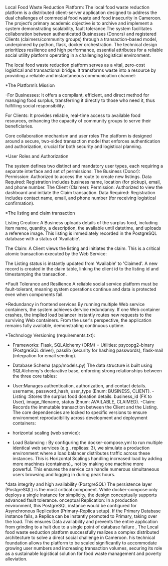 Local Food Waste Reduction Platform:
The local food waste reduction platform is a distributed client-server application designed to address the dual challenges of commecial food waste and food insecurity in Cameroon. The project’s primary academic objective is to archive  and implement a system demonstrating scalability, fault tolerance.The system facilitates collaboration between authenticated Businesses (Donors) and registered Clients (claimers/community groups) through a transaction-based model, underpinned by python, flask,  docker orchestration. The technical design prioritizes resilience and high performance, essential attributes for a reliable social utility platform operating in a challenging logistical environment.

The local food waste reduction platform serves as a vital, zero-cost logistical and transactional bridge. It transforms waste into a resource by providing a reliable and instantaneous communication channel:

*The Platform’s Mission

-For Businesses: It offers a compliant, efficient, and direct method for managing food surplus, transferring it directly to those who need it, thus fulfilling social responsibility.

For Clients: It provides reliable, real-time access to available food resources, enhancing the capacity of community groups to serve their beneficiaries.

Core collaboration mechanism and user roles
The platform is designed around a secure, two-sided transaction model that enforces authentication and authorization, crucial for both security and logistical planning.

 *User Roles and Authorization
 
The system defines two distinct and mandatory user types, each requiring a separate interface and set of permissions:
The Business (Donor):
Permission: Authorized to access the route to create new listings.
Data Required: Registration includes business name, location (for pickup), email, and phone number.
The Client (Claimer):
Permission: Authorized to view the dashboard and initiate the Claim transaction.
Data Required: Registration includes contact name, email, and phone number (for receiving logistical confirmation).

*The listing and claim transaction

Listing Creation: A Business uploads details of the surplus food, including item name, quantity, a description, the available until datetime, and uploads a reference image. This listing is immediately recorded in the PostgreSQL database with a status of 'Available'.

The Claim: A Client views the listing and initiates the claim. This is a critical atomic transaction executed by the Web Service:

The Listing status is instantly updated from 'Available' to 'Claimed'.
A new record is created in the claim table, linking the client id to the listing id and timestamping the transaction.

*Fault Tolerance and Resilience
A reliable social service platform must be fault-tolerant, meaning system operations continue and data is protected even when components fail.

*Redundancy in frontend services
By running multiple Web service containers, the system achieves dervice redundancy. If one Web container crashes, the implied load balancer instantly routes new requests to the surviving Web containers. From the user's perspective, the application remains fully available, demonstrating continuous uptime.


*Technology Versioning (requirements.txt):
- Frameworks: Flask, SQLAlchemy (ORM)
= Utilities: psycopg2-binary (PostgreSQL driver), passlib (security for hashing passwords), flask-mail (integration for email sending).

* Database Schema (app/models.py)
The data structure is built using SQLAlchemy's declarative base, enforcing strong relationships between the three core tables:
- User:Manages authentication, authorization, and contact details.
username, password_hash, user_type (Enum: BUSINESS, CLIENT).
-Listing :Stores the surplus food donation details.
business_id (FK to User), image_filename, status (Enum: AVAILABLE, CLAIMED).
-Claim: Records the immutable transaction between the Client and the Listing.
The core dependencies are locked to specific versions to ensure environment reproducibility across development and deployment containers:

* horizontal scaling (web service):
- Load Balancing : By configuring the docker-compose.yml to run multiple identical web services (e.g., replicas: 3), we simulate a production environment where a load balancer distributes traffic across these instances. This is Horizontal Scalings handling increased load by adding more machines (containers),. not by making one machine more powerful. This ensures the service can handle numerous simultaneous users browsing and logging in during peak hours.

*data integrity and high availability (PostgreSQL)
The persistence layer (PostgreSQL) is the most critical component. While docker-compose only deploys a single instance for simplicity, the design conceptually supports advanced fault tolerance.
onceptual Replication: In a production environment, this PostgreSQL instance would be configured for Asynchronous Replication (Primary-Replica setup). If the Primary Database instance fails, a Replica can be instantly promoted to Primary, taking over the load. This ensures Data availability  and prevents the entire application from grinding to a halt due to a single point of database failure
,
The Local food waste eeduction platform successfully realizes a complex distributed architecture to solve a direct social challenge in Cameroon. his technical foundation allows the platform to be scaled significantly to accommodate growing user numbers and increasing transaction volumes, securing its role as a sustainable logistical solution for food waste management and poverty alleviation.
